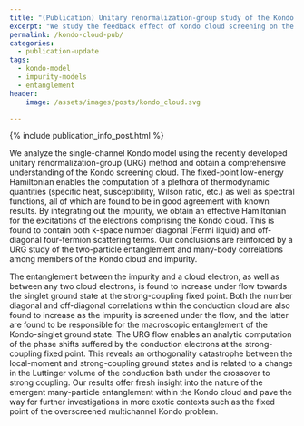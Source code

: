 ```yaml
---
title: "(Publication) Unitary renormalization-group study of the Kondo model"
excerpt: "We study the feedback effect of Kondo cloud screening on the conduction electrons, obtaining an effective Hamiltonian that describes its dynamics."
permalink: /kondo-cloud-pub/
categories:
  - publication-update
tags:
  - kondo-model
  - impurity-models
  - entanglement
header:
    image: /assets/images/posts/kondo_cloud.svg

---
```


{% include publication_info_post.html %}

We analyze the single-channel Kondo model using the recently developed unitary renormalization-group (URG) method and obtain a comprehensive understanding of the Kondo screening cloud. The fixed-point low-energy Hamiltonian enables the computation of a plethora of thermodynamic quantities (specific heat, susceptibility, Wilson ratio, etc.) as well as spectral functions, all of which are found to be in good agreement with known results. By integrating out the impurity, we obtain an effective Hamiltonian for the excitations of the electrons comprising the Kondo cloud. This is found to contain both k-space number diagonal (Fermi liquid) and off-diagonal four-fermion scattering terms. Our conclusions are reinforced by a URG study of the two-particle entanglement and many-body correlations among members of the Kondo cloud and impurity.

The entanglement between the impurity and a cloud electron, as well as between any two cloud electrons, is found to increase under flow towards the singlet ground state at the strong-coupling fixed point. Both the number diagonal and off-diagonal correlations within the conduction cloud are also found to increase as the impurity is screened under the flow, and the latter are found to be responsible for the macroscopic entanglement of the Kondo-singlet ground state. The URG flow enables an analytic computation of the phase shifts suffered by the conduction electrons at the strong-coupling fixed point. This reveals an orthogonality catastrophe between the local-moment and strong-coupling ground states and is related to a change in the Luttinger volume of the conduction bath under the crossover to strong coupling. Our results offer fresh insight into the nature of the emergent many-particle entanglement within the Kondo cloud and pave the way for further investigations in more exotic contexts such as the fixed point of the overscreened multichannel Kondo problem.
